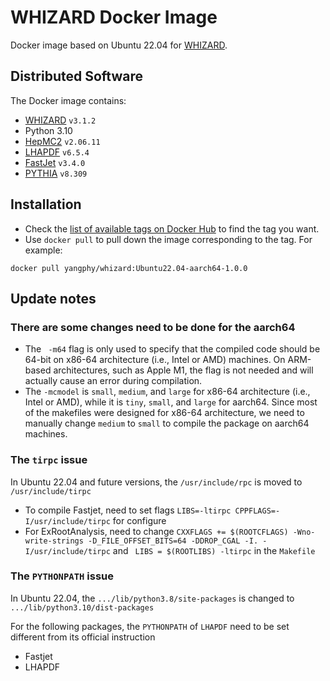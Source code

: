 # WHIZARD Docker Image

Docker image based on Ubuntu 22.04 for [WHIZARD](https://whizard.hepforge.org/). 

## Distributed Software

The Docker image contains:

* [WHIZARD](https://whizard.hepforge.org/) `v3.1.2`
* Python 3.10
* [HepMC2](http://hepmc.web.cern.ch/hepmc/) `v2.06.11`
* [LHAPDF](https://lhapdf.hepforge.org/) `v6.5.4`
* [FastJet](http://fastjet.fr/) `v3.4.0`
* [PYTHIA](https://pythia.org/) `v8.309`

## Installation

- Check the [list of available tags on Docker Hub](https://hub.docker.com/r/yangphy/whizard/tags) to find the tag you want.
- Use `docker pull` to pull down the image corresponding to the tag. For example:

```
docker pull yangphy/whizard:Ubuntu22.04-aarch64-1.0.0
```

## Update notes

### There are some changes need to be done for the aarch64

* The ` -m64` flag is only used to specify that the compiled code should be 64-bit on x86-64 architecture (i.e., Intel or AMD) machines. On ARM-based architectures, such as Apple M1, the flag is not needed and will actually cause an error during compilation.
* The `-mcmodel` is `small`, `medium`, and `large` for x86-64 architecture (i.e., Intel or AMD), while it is `tiny`, `small`, and `large` for aarch64. Since most of the makefiles were designed for x86-64 architecture, we need to manually change `medium` to `small` to compile the package on aarch64 machines.

### The `tirpc` issue 

In Ubuntu 22.04 and future versions, the `/usr/include/rpc` is moved to `/usr/include/tirpc`

* To compile Fastjet, need to set flags `LIBS=-ltirpc CPPFLAGS=-I/usr/include/tirpc` for configure
* For ExRootAnalysis, need to change `CXXFLAGS += $(ROOTCFLAGS) -Wno-write-strings -D_FILE_OFFSET_BITS=64 -DDROP_CGAL -I. -I/usr/include/tirpc` and ` LIBS = $(ROOTLIBS) -ltirpc` in the `Makefile`

### The `PYTHONPATH` issue

In Ubuntu 22.04, the `.../lib/python3.8/site-packages` is changed to `.../lib/python3.10/dist-packages`

For the following packages, the `PYTHONPATH` of `LHAPDF` need to be set different from its official instruction

* Fastjet
* LHAPDF


